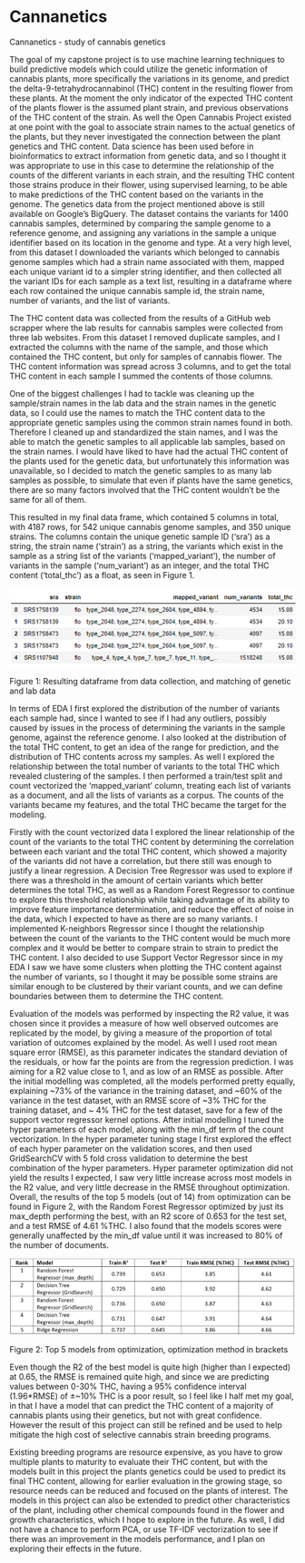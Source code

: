 # Cannanetics
Cannanetics - study of cannabis genetics


The goal of my capstone project is to use machine learning techniques to build predictive models which could utilize the genetic information of cannabis plants, more specifically the variations in its genome, and predict the delta-9-tetrahydrocannabinol (THC) content in the resulting flower from these plants. At the moment the only indicator of the expected THC content of the plants flower is the assumed plant strain, and previous observations of the THC content of the strain. As well the Open Cannabis Project existed at one point with the goal to associate strain names to the actual genetics of the plants, but they never investigated the connection between the plant genetics and THC content. Data science has been used before in bioinformatics to extract information from genetic data, and so I thought it was appropriate to use in this case to determine the relationship of the counts of the different variants in each strain, and the resulting THC content those strains produce in their flower, using supervised learning, to be able to make predictions of the THC content based on the variants in the genome. 
The genetics data from the project mentioned above is still available on Google’s BigQuery. The dataset contains the variants for 1400 cannabis samples, determined by comparing the sample genome to a reference genome, and assigning any variations in the sample a unique identifier based on its location in the genome and type. At a very high level, from this dataset I downloaded the variants which belonged to cannabis genome samples which had a strain name associated with them, mapped each unique variant id to a simpler string identifier, and then collected all the variant IDs for each sample as a text list, resulting in a dataframe where each row contained the unique cannabis sample id, the strain name, number of variants, and the list of variants. 

  The THC content data was collected from the results of a GitHub web scrapper where the lab results for cannabis samples were collected from three lab websites. From this dataset I removed duplicate samples, and I extracted the columns with the name of the sample, and those which contained the THC content, but only for samples of cannabis flower. The THC content information was spread across 3 columns, and to get the total THC content in each sample I summed the contents of those columns. 

  One of the biggest challenges I had to tackle was cleaning up the sample/strain names in the lab data and the strain names in the genetic data, so I could use the names to match the THC content data to the appropriate genetic samples using the common strain names found in both. Therefore I cleaned up and standardized the stain names, and I was the able to match the genetic samples to all applicable lab samples, based on the strain names.  I would have liked to have had the actual THC content of the plants used for the genetic data, but unfortunately this information was unavailable, so I decided to match the genetic samples to as many lab samples as possible, to simulate that even if plants have the same genetics, there are so many factors involved that the THC content wouldn’t be the same for all of them.
  
  This resulted in my final data frame, which contained 5 columns in total, with 4187 rows, for 542 unique cannabis genome samples, and 350 unique strains. The columns contain the unique genetic sample ID (‘sra’) as a string, the strain name (‘strain’) as a string, the variants which exist in the sample as a string list of the variants (‘mapped_variant’), the number of variants in the sample (‘num_variant’) as an integer, and the total THC content (‘total_thc’) as a float, as seen in Figure 1. 

![Final Dataframe](/readmeimages/final_dataset_image.png)

Figure 1: Resulting dataframe from data collection, and matching of genetic and lab data

  In terms of EDA I first explored the distribution of the number of variants each sample had, since I wanted to see if I had any outliers, possibly caused by issues in the process of determining the variants in the sample genome, against the reference genome. I also looked at the distribution of the total THC content, to get an idea of the range for prediction, and the distribution of THC contents across my samples. As well I explored the relationship between the total number of variants to the total THC which revealed clustering of the samples. I then performed a train/test split and count vectorized the ‘mapped_variant’ column, treating each list of variants as a document, and all the lists of variants as a corpus. The counts of the variants became my features, and the total THC became the target for the modeling.

  Firstly with the count vectorized data I explored the linear relationship of the count of the variants to the total THC content by determining the correlation between each variant and the total THC content, which showed a majority of the variants did not have a correlation, but there still was enough to justify a linear regression. A Decision Tree Regressor was used to explore if there was a threshold in the amount of certain variants which better determines the total THC, as well as a Random Forest Regressor to continue to explore this threshold relationship while taking advantage of its ability to improve feature importance determination, and reduce the effect of noise in the data, which I expected to have as there are so many variants. I implemented K-neighbors Regressor since I thought the relationship between the count of the variants to the THC content would be much more complex and it would be better to compare strain to strain to predict the THC content. I also decided to use Support Vector Regressor since in my EDA I saw we have some clusters when plotting the THC content against the number of variants, so I thought it may be possible some strains are similar enough to be clustered by their variant counts, and we can define boundaries between them to determine the THC content. 
  
  Evaluation of the models was performed by inspecting the R2 value, it was chosen since it provides a measure of how well observed outcomes are replicated by the model, by giving a measure of the proportion of total variation of outcomes explained by the model. As well I used root mean square error (RMSE), as this parameter indicates the standard deviation of the residuals, or how far the points are from the regression prediction. I was aiming for a R2 value close to 1, and as low of an RMSE as possible.
After the initial modelling was completed, all the models performed pretty equally, explaining ~73% of the variance in the training dataset, and ~60% of the variance in the test dataset, with an RMSE score of ~3% THC for the training dataset, and ~ 4% THC for the test dataset, save for a few of the support vector regressor kernel options. After initial modelling I tuned the hyper parameters of each model, along with the min_df term of the count vectorization. In the hyper parameter tuning stage I first explored the effect of each hyper parameter on the validation scores, and then used GridSearchCV with 5 fold cross validation to determine the best combination of the hyper parameters.
Hyper parameter optimization did not yield the results I expected, I saw very little increase across most models in the R2 value, and very little decrease in the RMSE throughout optimization. Overall, the results of the top 5 models (out of 14) from optimization can be found in Figure 2, with the Random Forest Regressor optimized by just its max_depth performing the best, with an R2 score of 0.653 for the test set, and a test RMSE of 4.61 %THC. I also found that the models scores were generally unaffected by the min_df value until it was increased to 80% of the number of documents.

![Optimized Model Results](/readmeimages/optimized_model_results.png)

Figure 2: Top 5 models from optimization, optimization method in brackets

  Even though the R2 of the best model is quite high (higher than I expected) at 0.65, the RMSE is remained quite high, and since we are predicting values between 0-30% THC, having a 95% confidence interval (1.96*RMSE) of ±~10% THC is a poor result, so I feel like I half met my goal, in that I have a model that can predict the THC content of a majority of cannabis plants using their genetics, but not with great confidence. However the result of this project can still be refined and be used to help mitigate the high cost of selective cannabis strain breeding programs. 

  Existing breeding programs are resource expensive, as you have to grow multiple plants to maturity to evaluate their THC content, but with the models built in this project the plants genetics could be used to predict its final THC content, allowing for earlier evaluation in the growing stage, so resource needs can be reduced and focused on the plants of interest. The models in this project can also be extended to predict other characteristics of the plant, including other chemical compounds found in the flower and growth characteristics, which I hope to explore in the future. As well, I did not have a chance to perform PCA, or use TF-IDF vectorization to see if there was an improvement in the models performance, and I plan on exploring their effects in the future.

